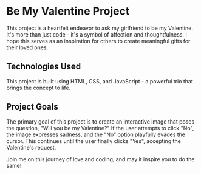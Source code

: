 
# Be My Valentine Project

This project is a heartfelt endeavor to ask my girlfriend to be my Valentine. It's more than just code - it's a symbol of affection and thoughtfulness. I hope this serves as an inspiration for others to create meaningful gifts for their loved ones.

## Technologies Used

This project is built using HTML, CSS, and JavaScript - a powerful trio that brings the concept to life.

## Project Goals

The primary goal of this project is to create an interactive image that poses the question, "Will you be my Valentine?" If the user attempts to click "No", the image expresses sadness, and the "No" option playfully evades the cursor. This continues until the user finally clicks "Yes", accepting the Valentine's request.

Join me on this journey of love and coding, and may it inspire you to do the same!

